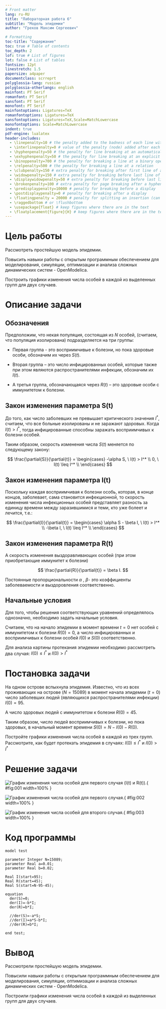 ```yaml
---
# Front matter
lang: ru-RU
title: "Лабораторная работа 6"
subtitle: "Модель эпидемии"
author: "Греков Максим Сергеевич"

# Formatting
toc-title: "Содержание"
toc: true # Table of contents
toc_depth: 2
lof: true # List of figures
lot: false # List of tables
fontsize: 12pt
linestretch: 1.5
papersize: a4paper
documentclass: scrreprt
polyglossia-lang: russian
polyglossia-otherlangs: english
mainfont: PT Serif
romanfont: PT Serif
sansfont: PT Serif
monofont: PT Serif
mainfontoptions: Ligatures=TeX
romanfontoptions: Ligatures=TeX
sansfontoptions: Ligatures=TeX,Scale=MatchLowercase
monofontoptions: Scale=MatchLowercase
indent: true
pdf-engine: lualatex
header-includes:
  - \linepenalty=10 # the penalty added to the badness of each line within a paragraph (no associated penalty node) Increasing the value makes tex try to have fewer lines in the paragraph.
  - \interlinepenalty=0 # value of the penalty (node) added after each line of a paragraph.
  - \hyphenpenalty=50 # the penalty for line breaking at an automatically inserted hyphen
  - \exhyphenpenalty=50 # the penalty for line breaking at an explicit hyphen
  - \binoppenalty=700 # the penalty for breaking a line at a binary operator
  - \relpenalty=500 # the penalty for breaking a line at a relation
  - \clubpenalty=150 # extra penalty for breaking after first line of a paragraph
  - \widowpenalty=150 # extra penalty for breaking before last line of a paragraph
  - \displaywidowpenalty=50 # extra penalty for breaking before last line before a display math
  - \brokenpenalty=100 # extra penalty for page breaking after a hyphenated line
  - \predisplaypenalty=10000 # penalty for breaking before a display
  - \postdisplaypenalty=0 # penalty for breaking after a display
  - \floatingpenalty = 20000 # penalty for splitting an insertion (can only be split footnote in standard LaTeX)
  - \raggedbottom # or \flushbottom
  - \usepackage{float} # keep figures where there are in the text
  - \floatplacement{figure}{H} # keep figures where there are in the text
---
```


# Цель работы

Рассмотреть простейшую модель эпидемии.

Повысить навыки работы с открытым программным обеспечением для моделирования, симуляции, оптимизации и анализа сложных динамических систем - OpenModelica.

Построить графики изменения числа особей в каждой из выделенных групп для двух случаев.

# Описание задачи

## Обозначения

Предположим, что некая популяция, состоящая из $N$ особей, (считаем, что популяция изолирована) подразделяется на три группы:

- Первая группа - это восприимчивые к болезни, но пока здоровые особи, обозначим их через $S(t)$. 

- Вторая группа – это число инфицированных особей, которые также при этом являются распространителями инфекции, обозначим их $I(t)$. 

- А третья группа, обозначающаяся через $R(t)$ – это здоровые особи с иммунитетом к болезни.

## Закон изменения параметра S(t)

До того, как число заболевших не превышает критического значения $I^*$, считаем, что все больные изолированы и не заражают здоровых. Когда $I(t)>I^*$, тогда инфицированные способны заражать восприимчивых к болезни особей.

Таким образом, скорость изменения числа $S(t)$ меняется по следующему закону:

$$
\frac{\partial{S}}{\partial{t}} = 
\begin{cases} 
-\alpha S, \ I(t) > I^* \\ 
0, \ I(t) \leq I^* \\ 
\end{cases}
$$

## Закон изменения параметра I(t)

Поскольку каждая восприимчивая к болезни особь, которая, в конце концов, заболевает, сама становится инфекционной, то скорость изменения числа инфекционных особей представляет разность за единицу времени между заразившимися и теми, кто уже болеет и лечится, т.е.:

$$
\frac{\partial{I}}{\partial{t}} = 
\begin{cases} 
\alpha S - \beta I, \ I(t) > I^* \\ 
-\beta I, \ I(t) \leq I^* \\ 
\end{cases}
$$

## Закон изменения параметра R(t)

А скорость изменения выздоравливающих особей (при этом приобретающие иммунитет к болезни)

$$
\frac{\partial{R}}{\partial{t}} = \beta I.
$$

Постоянные пропорциональности $\alpha$ , $\beta$- это коэффициенты заболеваемости и выздоровления соответственно.

## Начальные условия

Для того, чтобы решения соответствующих уравнений определялось однозначно, необходимо задать начальные условия. 

Считаем, что на начало эпидемии в момент времени $t=0$ нет особей с иммунитетом к болезни $R(0)=0$, а число инфицированных и восприимчивых к болезни особей $I(0)$ и $S(0)$ соответственно. 

Для анализа картины протекания эпидемии необходимо рассмотреть два случая: $I(0) \leq I^*$ и $I(0) > I^*$

# Постановка задачи

На одном острове вспыхнула эпидемия. Известно, что из всех проживающих на острове $(N=15 089)$ в момент начала эпидемии $(t=0)$ число заболевших людей (являющихся распространителями инфекции) $I(0)=95$. 

А число здоровых людей с иммунитетом к болезни $R(0)=45$. 

Таким образом, число людей восприимчивых к болезни, но пока здоровых, в начальный момент времени $S(0)=N-I(0)- R(0)$.

Постройте графики изменения числа особей в каждой из трех групп. Рассмотрите, как будет протекать эпидемия в случаях: $I(0) \leq I^*$ и $I(0) > I^*$

# Решение задачи

![График изменения числа особей для первого случая (I(t) и R(t)).](image/graph1.1.png){ #fig:001 width=100% }

![График изменения числа особей для первого случая.](image/graph1.2.png){ #fig:002 width=100% }

![График изменения числа особей для второго случая.](image/graph2.png){ #fig:003 width=100% }

# Код программы

```
model test

parameter Integer N=15089;
parameter Real a=0.01;
parameter Real b=0.02;

Real I(start=95);
Real R(start=45);
Real S(start=N-95-45);

equation
  der(S)=0;
  der(I)=-b*I;
  der(R)=b*I;
  
  //der(S)=-a*S;
  //der(I)=a*S-b*I;
  //der(R)=b*I;
  
end test;
```

# Вывод 

Рассмотрели простейшую модель эпидемии.

Повысили навыки работы с открытым программным обеспечением для моделирования, симуляции, оптимизации и анализа сложных динамических систем - OpenModelica.

Построили графики изменения числа особей в каждой из выделенных групп для двух случаев.